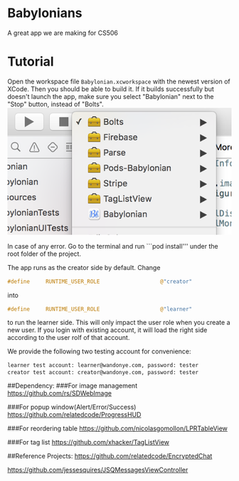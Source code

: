 # Babylonians
A great app we are making for CS506

# Tutorial
Open the workspace file ```Babylonian.xcworkspace``` with the newest version of XCode. Then you should be able to build it. If it builds successfully but doesn't launch the app, make sure you select "Babylonian" next to the "Stop" button, instead of "Bolts".
![alt tag](https://github.com/BabylonianTeam/Babylonians/blob/master/Screen%20Shot%202016-04-18%20at%2011.18.14%20PM.png?raw=true)

In case of any error. Go to the terminal and run ```pod install''' under the root folder of the project.

The app runs as the creator side by default. Change 
```c
#define		RUNTIME_USER_ROLE                   @"creator"
```
into 
```c
#define		RUNTIME_USER_ROLE                   @"learner"
```
to run the learner side.
This will only impact the user role when you create a new user. If you login with existing account, it will load the right side according to the user rolf of that account.

We provide the following two testing account for convenience:
```
learner test account: learner@wandonye.com, password: tester
creator test account: creator@wandonye.com, password: tester
```

##Dependency:
###For image management
https://github.com/rs/SDWebImage

###For popup window(Alert/Error/Success)
https://github.com/relatedcode/ProgressHUD

###For reordering table
https://github.com/nicolasgomollon/LPRTableView

###For tag list
https://github.com/xhacker/TagListView

##Reference Projects:
https://github.com/relatedcode/EncryptedChat

https://github.com/jessesquires/JSQMessagesViewController

